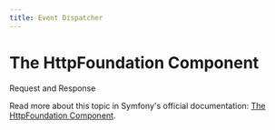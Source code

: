 ```yaml
---
title: Event Dispatcher
---
```


The HttpFoundation Component
============================

Request and Response

Read more about this topic in Symfony's official documentation: [The HttpFoundation Component][docs].

[docs]: https://symfony.com/doc/current/components/http_foundation.html